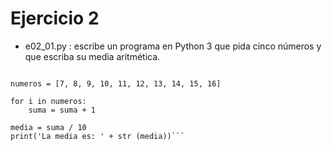 # Ejercicio 2

- e02_01.py : escribe un programa en Python 3 que pida cinco números y que escriba su media aritmética.

```print('progresion')

numeros = [7, 8, 9, 10, 11, 12, 13, 14, 15, 16]

for i in numeros:
    suma = suma + 1
    
media = suma / 10
print('La media es: ' + str (media))```

